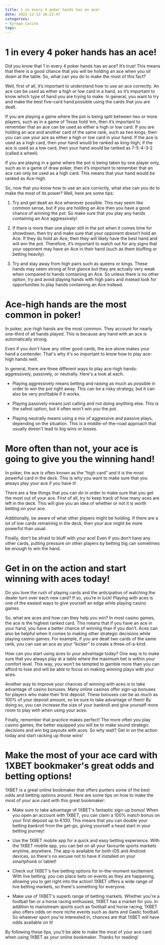 ```yaml
---
title: 1 in every 4 poker hands has an ace!
date: 2022-12-13 16:21:47
categories:
- Europa Casino
tags:
---
```



#  1 in every 4 poker hands has an ace!

Did you know that 1 in every 4 poker hands has an ace? It’s true! This means that there is a good chance that you will be holding an ace when you sit down at the table. So, what can you do to make the most of this fact?

Well, first of all, it’s important to understand how to use an ace correctly. An ace can be used as either a high or low card in a hand, so it’s important to know which type of hand you are trying to make. In general, you want to try and make the best five-card hand possible using the cards that you are dealt.

If you are playing a game where the pot is being split between two or more players, such as in a game of Texas hold ‘em, then it’s important to remember that an ace can be used as either a high or low card. If you are holding an ace and another card of the same rank, such as two kings, then you can use your ace as either a high or low card in your hand. If the ace is used as a high card, then your hand would be ranked as king-high; if the ace is used as a low card, then your hand would be ranked as 7-5-4-3-2 (called a wheel).

If you are playing in a game where the pot is being taken by one player only, such as in a game of draw poker, then it’s important to remember that an ace can only be used as a high card. This means that your hand would be ranked as Ace-high.

So, now that you know how to use an ace correctly, what else can you do to make the most of its power? Well, here are some tips:

1) Try and get dealt an Ace whenever possible. This may seem like common sense, but if you are holding an Ace then you have a good chance of winning the pot. So make sure that you play any hands containing an Ace aggressively!

2) If there is more than one player still in the pot when it comes time for showdown, then try and make sure that your opponent doesn’t hold an Ace. If they do hold an Ace, then they will likely have the best hand and will win the pot. Therefore, it’s important to watch out for any signs that your opponent may have an Ace in their hand (such as them bluffing or betting heavily).

3) Try and stay away from high pairs such as queens or kings. These hands may seem strong at first glance but they are actually very weak when compared to hands containing an Ace. So unless there is no other option, try and avoid playing hands with high pairs and instead look for opportunities to play hands containing an Ace instead.

#  Ace-high hands are the most common in poker!

In poker, ace-high hands are the most common. They account for nearly one-third of all hands played. This is because any hand with an ace is automatically strong.

Even if you don't have any other good cards, the ace alone makes your hand a contender. That's why it's so important to know how to play ace-high hands well.

In general, there are three different ways to play ace-high hands: aggressively, passively, or neutrally. Here's a look at each:

* Playing aggressively means betting and raising as much as possible in order to win the pot right away. This can be a risky strategy, but it can also be very profitable if it works.

* Playing passively means just calling and not doing anything else. This is the safest option, but it often won't win you the pot.

* Playing neutrally means using a mix of aggressive and passive plays, depending on the situation. This is a middle-of-the-road approach that usually doesn't lead to big wins or losses.

#  More often than not, your ace is going to give you the winning hand!

In poker, the ace is often known as the “high card” and it is the most powerful card in the deck. This is why you want to make sure that you always play your ace if you have it!

There are a few things that you can do in order to make sure that you get the most out of your ace. First of all, try to keep track of how many aces are left in the deck. This will give you an idea of whether or not it is worth betting on your ace.

 Additionally, be aware of what other players might be holding. If there are a lot of low cards remaining in the deck, then your ace might be more powerful than usual.

Finally, don’t be afraid to bluff with your ace! Even if you don’t have any other cards, putting pressure on other players by betting big can sometimes be enough to win the hand.

#  Get in on the action and start winning with aces today!

Do you love the rush of playing cards and the anticipation of watching the dealer turn over each new card? If so, you’re in luck! Playing with aces is one of the easiest ways to give yourself an edge while playing casino games.

So, what are aces and how can they help you win? In most casino games, the ace is the highest ranked card. This means that if you have an ace in your hand, you have a better chance of winning than if you don’t. Aces can also be helpful when it comes to making other strategic decisions while playing casino games. For example, if you are dealt two cards of the same rank, you can use an ace as your “kicker” to create a three-of-a-kind.

How can you start using aces to your advantage today? One way is to make sure that you always play at a table where the maximum bet is within your comfort level. This way, you won’t be tempted to gamble more than you can afford to lose and will be able to focus on making winning plays with your aces.

Another way to improve your chances of winning with aces is to take advantage of casino bonuses. Many online casinos offer sign-up bonuses for players who make their first deposit. These bonuses can be as much as 100% of your deposit amount, so be sure to take advantage of them! By doing so, you can increase the size of your bankroll and give yourself more room to play with when using your aces.

Finally, remember that practice makes perfect! The more often you play casino games, the better equipped you will be to make sound strategic decisions and win big payouts with aces. So why wait? Get in on the action today and start racking up those wins!

#  Make the most of your ace card with 1XBET bookmaker's great odds and betting options!

1XBET is a great online bookmaker that offers punters some of the best odds and betting options around. Here are some tips on how to make the most of your ace card with this great bookmaker:

* Make sure to take advantage of 1XBET's fantastic sign-up bonus! When you open an account with 1XBET, you can claim a 100% match bonus on your first deposit up to €100. This means that you can double your betting bankroll from the get-go, giving yourself a head start in your betting journey!

* Use the 1XBET mobile app for a quick and easy betting experience. With the 1XBET mobile app, you can bet on all your favourite sports markets anytime, anywhere. The app is available for both iOS and Android devices, so there's no excuse not to have it installed on your smartphone or tablet!

* Check out 1XBET's live betting options for in-the-moment excitement. With live betting, you can place bets on events as they are happening, allowing you to get right into the action! 1XBET offers a wide range of live betting markets, so there's something for everyone.

* Make use of 1XBET's superb range of betting markets. Whether you're a football fan or a horse racing enthusiast, 1XBET has a market for you. In addition to mainstream sports such as football and horse racing, 1XBET also offers odds on more niche events such as darts and Gaelic football. So whatever sport you're interested in, chances are that 1XBET will have odds available on it!

By following these tips, you'll be able to make the most of your ace card when using 1XBET as your online bookmaker. Thanks for reading!